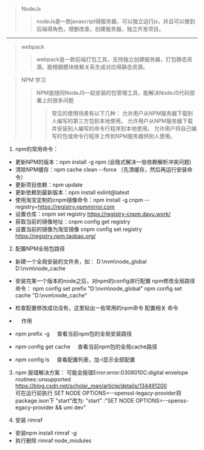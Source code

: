 >NodeJs
>>nodeJs是一款javascript得服务器，可以独立运行js，并且可以做到后端得角色，增删改查，创建服务器，独立开发项目。  
***
>webpack
>>webpack是一款前端打包工具，支持独立创建服务器，打包静态资源。能根据模块依赖关系生成对应得静态资源。

>NPM 学习  
>>NPM是随同NodeJS一起安装的包管理工具，能解决NodeJS代码部署上的很多问题
>>>常见的使用场景有以下几种： 
允许用户从NPM服务器下载别人编写的第三方包到本地使用。
允许用户从NPM服务器下载并安装别人编写的命令行程序到本地使用。
允许用户将自己编写的包或命令行程序上传到NPM服务器供别人使用。
1. npm的常用命令：  
* 更新NPM的版本：npm install -g npm  (会隐式解决一些依赖解析冲突问题)
* 清除NPM缓存：npm cache clean --force  （先清缓存，然后再运行安装命令）
* 更新项目依赖：npm update
* 更新依赖到最新版本：npm install eslint@latest
* 使用淘宝定制的cnpm镜像命令：npm install -g cnpm --registry=https://registry.npmmirror.com
* 设置仓库：cnpm set registry https://registry-cnpm.dayu.work/
* 获取当前的镜像地址：cnpm config get registry
* 设置当前的镜像为淘宝镜像 cnpm config set registry https://registry.npm.taobao.org/
  
2. 配置NPM全局包路径

* 新建一个全局安装的文件夹，如：
D:\nvm\node_global
D:\nvm\node_cache

* 安装完某一个版本的node之后，对npm的config进行配置
npm修改全局路径命令：
npm config set prefix "D:\nvm\node_global"
npm config set cache "D:\nvm\node_cache"

* 检查配置修改成功没有，这里贴出一些常用的npm命令
配置相关
命令   
*     作用
* npm prefix -g     查看当前npm包的全局安装路径
* npm config get cache     查看当前npm包的全局cache路径
* npm config ls     查看配置列表，加-l显示全部配置

3. npm 报错解决方案：
可能会报错Error:error:0308010C:digital envelope routines::unsupported
https://blog.csdn.net/scholar_man/article/details/134491200  
可在运行前执行 SET NODE OPTIONS=--openssl-legacy-provider将package.ison下
"start"改为: "start" :"SET NODE OPTIONS=--openss-egacy-provider && umi dev"

4. 安装 rimraf
* 安装npm install rimraf -g
* 执行删除 rimraf node_modules  